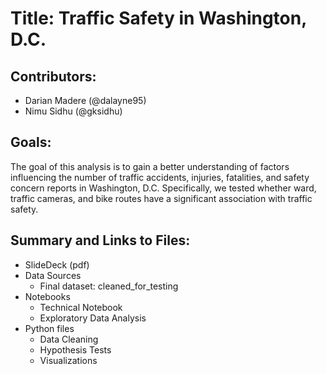 # Title: Traffic Safety in Washington, D.C.

## Contributors:
- Darian Madere (@dalayne95) 
- Nimu Sidhu (@gksidhu)

## Goals:
The goal of this analysis is to gain a better understanding of factors influencing the number of traffic accidents, injuries, fatalities, and safety concern reports in Washington, D.C. Specifically, we tested whether ward, traffic cameras, and bike routes have a significant association with traffic safety.

## Summary and Links to Files: 
- SlideDeck (pdf) 
- Data Sources 
  - Final dataset: cleaned_for_testing 
- Notebooks 
  - Technical Notebook 
  - Exploratory Data Analysis 
- Python files 
  - Data Cleaning 
  - Hypothesis Tests 
  - Visualizations 

